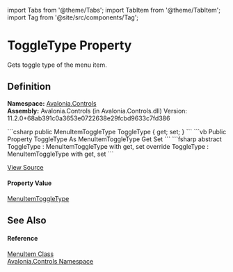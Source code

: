 import Tabs from '@theme/Tabs'; 
import TabItem from '@theme/TabItem'; 
import Tag from '@site/src/components/Tag'; 

# ToggleType Property


Gets toggle type of the menu item.



## Definition
**Namespace:** <a href="N_Avalonia_Controls">Avalonia.Controls</a>  
**Assembly:** Avalonia.Controls (in Avalonia.Controls.dll) Version: 11.2.0+68ab391c0a3653e0722638e29fcbd9633c7fd386

<Tabs groupId="api-code-preview">
<TabItem value="csharp" label="C#">
```csharp
public MenuItemToggleType ToggleType { get; set; }
```
</TabItem>
<TabItem value="vb" label="VB">
```vb
Public Property ToggleType As MenuItemToggleType
	Get
	Set
```
</TabItem>
<TabItem value="fsharp" label="F#">
```fsharp
abstract ToggleType : MenuItemToggleType with get, set
override ToggleType : MenuItemToggleType with get, set
```
</TabItem>
</Tabs>



<a href="https://github.com/AvaloniaUI/Avalonia/tree/master/srcAvalonia.Controls/MenuItem.cs#L303" title="View the source code">View Source</a>



#### Property Value
<a href="T_Avalonia_Controls_MenuItemToggleType">MenuItemToggleType</a>

## See Also


#### Reference
<a href="T_Avalonia_Controls_MenuItem">MenuItem Class</a>  
<a href="N_Avalonia_Controls">Avalonia.Controls Namespace</a>  
